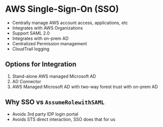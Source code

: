 # AWS Single-Sign-On (SSO)

* Centrally manage AWS account access, applications, etc
* Integrates with AWS Organizations
* Support SAML 2.0
* Integrates with on-prem AD
* Centralized Permission management
* CloudTrail logging

## Options for Integration

1. Stand-alone AWS managed Microsoft AD
1. AD Connector
1. AWS Managed Microsoft AD with two-way forest trust with on-prem AD

## Why SSO vs `AssumeRolewithSAML`

* Avoids 3rd party IDP login portal
* Avoids STS direct interaction, SSO does that for us
